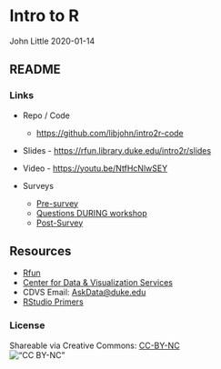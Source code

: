 Intro to R
================
John Little
2020-01-14

<!-- Edit the README.Rmd.  Readme.md is auto genererated -->

## README

### Links

  - Repo / Code
    
      - <https://github.com/libjohn/intro2r-code>

  - Slides - <https://rfun.library.duke.edu/intro2r/slides>

  - Video - <https://youtu.be/NtfHcNlwSEY>

  - Surveys
    
      - [Pre-survey](https://forms.gle/2TFpaLbB6KSXGhsi9)
      - [Questions DURING
        workshop](https://docs.google.com/document/d/1bToe1XxULs_VJYMXVBJ-Fk5AJRHVRyOxQ3PVnYVe3jg/edit?usp=sharing)
      - [Post-Survey](https://forms.gle/eB6SeDbCFRTmR8tq6)

## Resources

  - [Rfun](https://library.duke.edu/rfun)
  - [Center for Data & Visualization
    Services](https://library.duke.edu/data/)
  - CDVS Email: <AskData@duke.edu>
  - [RStudio Primers](https://rstudio.cloud/learn/primers/)

### License

Shareable via Creative Commons:
[CC-BY-NC](https://creativecommons.org/licenses/by-nc/4.0/)<br> ![“CC
BY-NC”](images/by-nc.png)
